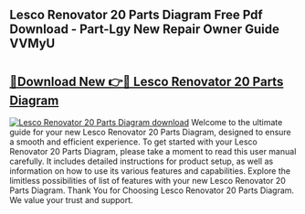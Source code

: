 ## Lesco Renovator 20 Parts Diagram Free Pdf Download - Part-Lgy New Repair Owner Guide VVMyU

# <h2><a href="http://dfheq70.blite.top/?on=Lesco+Renovator+20+Parts+Diagram">🔗Download New 👉🔴 Lesco Renovator 20 Parts Diagram</a></h2>

[![Lesco Renovator 20 Parts Diagram download](https://i.imgur.com/lujVjoI.png)](http://dfheq70.blite.top/?on=Lesco+Renovator+20+Parts+Diagram)
Welcome to the ultimate guide for your new Lesco Renovator 20 Parts Diagram, designed to ensure a smooth and efficient experience. To get started with your Lesco Renovator 20 Parts Diagram, please take a moment to read this user manual carefully. It includes detailed instructions for product setup, as well as information on how to use its various features and capabilities. Explore the limitless possibilities of list of features with your new Lesco Renovator 20 Parts Diagram. Thank You for Choosing Lesco Renovator 20 Parts Diagram. We value your trust and support.
